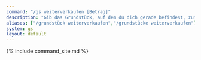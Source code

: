 ```yaml
---
command: "/gs weiterverkaufen [Betrag]"
description: "Gib das Grundstück, auf dem du dich gerade befindest, zum Verkauf an andere Spielende frei."
aliases: ["/grundstück weiterverkaufen","/grundstücke weiterverkaufen"]
system: gs
layout: default
---
```

{% include command_site.md %}
